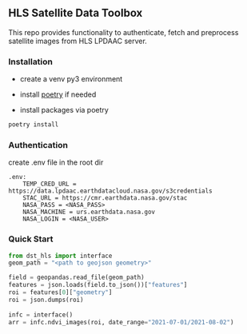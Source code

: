 ## HLS Satellite Data Toolbox 
This repo provides functionality to authenticate, fetch and preprocess satellite images from HLS LPDAAC server.


### Installation

- create a venv py3 environment

- install [poetry](https://python-poetry.org/docs/) if needed

- install packages via poetry
``` bash
poetry install
```


### Authentication

create .env file in the root dir

    .env:
        TEMP_CRED_URL = https://data.lpdaac.earthdatacloud.nasa.gov/s3credentials
        STAC_URL = https://cmr.earthdata.nasa.gov/stac
        NASA_PASS = <NASA_PASS>
        NASA_MACHINE = urs.earthdata.nasa.gov
        NASA_LOGIN = <NASA_USER>

    
### Quick Start
```python
from dst_hls import interface
geom_path = "<path to geojson geometry>"

field = geopandas.read_file(geom_path)
features = json.loads(field.to_json())["features"]
roi = features[0]["geometry"]
roi = json.dumps(roi)
    
infc = interface()
arr = infc.ndvi_images(roi, date_range="2021-07-01/2021-08-02")
```
